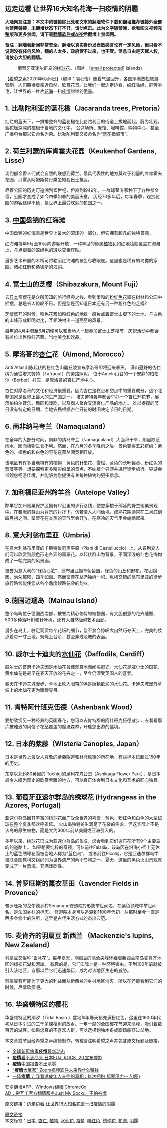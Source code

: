  <h2>边走边看 让世界16大知名花海一扫疫情的阴霾</h2> <p class="notice"><b>大陆网友注意：本文中的链接除此处和文末的<a href="https://github.com/bannedbook/fanqiang" >翻墙</a>软件下载和<a href="https://github.com/killgcd/justmysocks/blob/master/README.md">翻墙推荐</a>链接外全部为禁网链接，未翻墙状态下打不开，请勿点击。此为文字版禁闻，欲看图文视频完整版和更多禁闻，请下载<a href="https://github.com/bannedbook/fanqiang">翻墙软件或APP</a>后翻墙上禁闻网。</p><p>备注：翻墙看新闻非常安全，翻墙以真实身份发表敏感言论有一定风险，但只看不说则没有任何风险，翻的人太多，政府管不过来，也不管。信息自由是天赋人权，请放心大胆的翻墙。</b></p>  <div class="entry"> <figure><figcaption>葡萄牙亚速尔群岛的<a href="https://www.bannedbook.org/bnews/tag/%E7%BB%A3%E7%90%83%E8%8A%B1/" class="st_tag internal_tag" rel="tag" title="标签 绣球花 下的日志">绣球花</a>。（图片：<a href="https://m.soundofhope.org/cdn-cgi/l/email-protection" data-cfemail="a4c2c5c7c1c6cbcbcfe4e5decbd6c1d7">[email&#160;protected]</a> Islands）</figcaption></figure> <p>【<span class='wp_keywordlink_affiliate'><a href="https://www.soundofhope.org" title="希望之声" target="_blank">希望之声</a></span>2020年6月5日】（编译：袁心怡）随着气温回升，各国渐渐放松旅游管制，人们期待着亲近自然，欣赏花景。让我们一起边走边看，纷红骇绿，群芳争艳，让世界的一片片<a href="https://www.bannedbook.org/bnews/tag/%E8%8A%B1%E6%B5%B7/" class="st_tag internal_tag" rel="tag" title="标签 花海 下的日志">花海</a>一扫<a href="https://www.bannedbook.org/bnews/tag/%E7%96%AB%E6%83%85/" class="st_tag internal_tag" rel="tag" title="标签 疫情 下的日志">疫情</a>封锁的<a href="https://www.bannedbook.org/bnews/tag/%e9%98%b4%e9%9c%be/" class="st_tag internal_tag" rel="tag" title="标签 阴霾 下的日志">阴霾</a>。</p> <h2>1. 比勒陀利亚的蓝花楹（Jacaranda trees, Pretoria）</h2> <p></p> <p>灿烂的蓝天下，一排排整齐的蓝花楹在比勒陀利亚的街道上拔地而起，蔚为壮观。蓝花楹深深的植根于当地的文化中， 公共场所、餐馆、咖啡馆、购物中心、甚至广播电台都以它命名为荣。比勒陀利亚又被命名为“蓝花楹城市”。</p> <h2>2. 荷兰利瑟的库肯霍夫花园（Keukenhof Gardens, Lisse）</h2> <p></p> <p>谈到郁金香人们就会自然的联想到荷兰。最具代表性的地方莫过于利瑟的库肯霍夫花园，只需从阿姆斯特丹乘坐短程巴士抵达。</p> <p>尽管公园的历史可追溯到15世纪，但直到1949年，一群球茎专家种下了各种郁金香，公园才变成了如今四季如春的美丽天堂。 历经70多年后，每年春季，观赏花园的游客络绎不绝，是世界上最受欢迎的花园之一。</p> <h2>3. <span class='wp_keywordlink_affiliate'><a href="https://www.bannedbook.org/" title="中国" target="_blank">中国</a></span>盘锦的红海滩</h2> <p></p> <p>中国盘锦的红海滩是世界上最大的沼泽的一部分，但它拥有超凡的独特景观。</p> <p>红海滩每年5月至10月向游客开放，一种罕见的藜属<a href="https://www.bannedbook.org/bnews/tag/%e6%a4%8d%e7%89%a9/" class="st_tag internal_tag" rel="tag" title="标签 植物 下的日志">植物</a>犹如红地毯般覆盖在海滩上，与点缀着的翠绿色的斑块交相辉映。</p> <p>漫步艺术布置的木桥可将艳丽红海滩的景色尽收眼底。这里也是稀有的鸟类的家园，诸如红鹤和桑德斯的海鸥。</p> <h2>4. 富士山的芝樱（Shibazakura, Mount Fuji）</h2> <p></p> <p>去<a href="https://www.bannedbook.org/bnews/tag/%e6%97%a5%e6%9c%ac/" class="st_tag internal_tag" rel="tag" title="标签 日本 下的日志">日本</a>赏樱花是众所周知的旅行经典之线，看到柔和的<a href="https://www.bannedbook.org/bnews/tag/%E7%B2%89%E7%BA%A2%E8%89%B2/" class="st_tag internal_tag" rel="tag" title="标签 粉红色 下的日志">粉红色</a>花瓣在树林和公园中摇摆，总是令人惊叹不已。但是您是否知道日本还有另一种粉红色的芝樱?</p>  <p>芝樱盛开的时候，粉色花簇如粉红色的地毯一般妆点着富士山脚下的土地，与白色的山峰形成鲜明对比，互相映衬出一道亮丽的风景。</p> <p>每年的4月中旬至6月初便可以和当地人一起参加富士山芝樱节，庆祝活动中都会有摊位出售粉红苔藓、当地美食和饮品。</p> <h2>5. 摩洛哥的<a href="https://www.bannedbook.org/bnews/tag/%E6%9D%8F%E4%BB%81/" class="st_tag internal_tag" rel="tag" title="标签 杏仁 下的日志">杏仁</a>花（Almond, Morocco）</h2> <p></p> <p>Anti Atlas山脉起伏的粉红色山麓丘陵宣布摩洛哥即将迎来春天。 满山遍野的杏仁树为通往塔夫劳特（Tafraout）的道路照明。 位于Ameln山谷的一个安静的柏柏尔（Berber）村庄，是摩洛哥的杏仁产地中心。</p> <p>杏仁对摩洛哥的文化和经济很重要，因为杏仁是糕点和甜点中的重要成分，这个北非国家是世界上最大的生产国之一。 塔夫劳特每年都会举办一个杏仁开花节，展示柏柏尔音乐、舞蹈和戏剧，以及商人聚会交流杏仁产品的地方。 难以捉摸的节日没有特定的日期，当地农民根据杏仁开花的时间决定节日的日期。</p> <h2>6. 南非纳马夸兰（Namaqualand）</h2> <p></p> <p>在全年的大部分时间，南非的纳马夸兰（Namaqualand）大面积干旱，那里缺乏雨水，因而植物生长不利。然而，在八月的冬季降雨之后，景色变得五彩缤纷：紫色的、橙色的和白色的野花在草丛间竞相开放。</p> <p>该地区有许多当地特有的植物：黄色的针垫花、雪松、蓝色的长叶锦葵、粉红色的蓝藻等等。想要探索更多精彩纷呈的景点，不妨雇个导游并进行徒步旅行。导游会带领您畅游佳境，并能够为您提供有关每种植物的更多信息。</p> <h2>7. 加利福尼亚州羚羊谷（Antelope Valley）</h2> <p></p> <p>羚羊谷加州罂粟保护区拥有12公里的步行路线，使您穿梭于绵延的野生罂粟景观中。在巍峨的群山为背景的衬托下，仿若踏入人间仙境。成熟花期通常在三月底到四月初之间。罂粟花在炎热的天气里会开放，在寒冷的天气里会蜷缩起来。</p> <h2>8. 意大利翁布里亚（Umbria）</h2> <p></p> <p>在意大利翁布里亚的卡斯特鲁奇奥平原（Piani di Castelluccio）上，从春到夏人们可以欣赏到颜色形态各异的罂粟花。以起伏群山为背景，不同深浅的红色花海构成了一幅完美的风景画。</p>  <p>被誉为意大利的“绿色心脏”，翁布里亚拥有葡萄园，绿色的山丘和野花，花团锦簇，匆匆郁郁，四季如画。然而罂粟花丛仍独树一帜。纵横交错的翁布里亚的徒步旅行路线能使您从各个角度领略花朵的韵味。</p> <h2>9.德国迈瑙岛（Mainau Island）</h2> <p></p> <p>整个岛屿位于德国西南部，被誉为精心修剪的植物园，有大胆创意的花卉雕塑、500多种落叶树和针叶树，还有大自然版的艺术画廊。</p> <p>漫步在岛上，驻足观赏每个花坛的细节，您不禁会惊叹大自然巧夺天工，完美的妆点着每一寸土地，蜿蜒上台阶，甚至穿过池塘的表面。</p> <h2>10. 威尔士卡迪夫的<a href="https://www.bannedbook.org/bnews/tag/%E6%B0%B4%E4%BB%99%E8%8A%B1/" class="st_tag internal_tag" rel="tag" title="标签 水仙花 下的日志">水仙花</a>（Daffodils, Cardiff）</h2> <p></p> <p>威尔士的首府卡迪夫因是水仙花最佳观赏地而闻名遐迩。水仙花是威尔士的国花，黄水仙花是最早在春天开放的花卉之一，至今仍深受英国人的喜爱。</p> <p>春天在卡迪夫城漫步，草地上映入眼帘的满是娇艳欲滴的水仙花。卡迪夫城堡外草坡上的水仙花更为耀眼夺目。</p> <h2>11. 肯特阿什班克伍德（Ashenbank Wood）</h2> <p>要想欣赏另一种经典的英国春花，您可以去肯特郡的阿什班克伍德散步，去看看那片被雅致的风信子花丛覆盖的魔法森林，开启您出游的佳境。</p> <p></p> <h2>12. 日本的紫藤（Wisteria Canopies, Japan）</h2> <p></p> <p>日本是世界上最受人尊敬的紫藤隧道和林冠檐篷的所在地，有些标本已超过150年的历史。</p> <p>东京以北约80英里的 Tochigi的足利花卉公园（Ashikaga Flower Park），是日本最令人叹为观止的欣赏紫藤的地方，可以真正体会到日本文化和艺术的匠心独具。</p>  <h2>13. 葡萄牙亚速尔群岛的绣球花 (Hydrangeas in the Azores, Portugal)</h2> <p></p> <p>亚速尔群岛因其丰富的绣球花而广受全世界的喜爱：蓝色、粉红色和白色的大型绒球在整个夏季都欢呼雀跃。 火山岛独特的生满足了花朵的需求，但这实际上不是该岛的原生植物，而是大约300年前从美国或亚洲引入的。</p> <p>多年以来，绣球花已成为亚速尔群岛的象征，您会看到它们遍布在所有9个主要岛屿的道路上。 如果想要纯粹的奇观，可以前往Faial岛，该岛因在沿海小径上无休止的蓝色绣球花而被当地人称为“蓝色岛”。  或者前往Pico岛，它是亚速尔群岛中被联合国教科文组织列为世界遗产的两个岛屿之一，夏天，这里的黑色火山景观就变成了一片蓝海，充满戏剧性。</p> <h2>14. 普罗旺斯的薰衣草田（Lavender Fields in Provence）</h2> <p></p> <p>普罗旺斯的戈尔德乡村Sénanque修道院的形象举世闻名，在紫色领域中举世闻名，是法国乡村的标志。 修道院本身可以追溯到1100年代初，从那时至今一直是西多会修士的住所，这里是古代生活方式的杰出典范。</p> <h2>15. 麦肯齐的羽扇豆 新西兰 （Mackenzie&#x27;s lupins, New Zealand）</h2> <p></p> <p>羽扇豆又俗称“鲁冰花”。每年夏天，羽扇豆的高耸尖峰环绕着新西兰南岛麦肯齐地区的绿松石湖和河岸。 有趣的是，它们实际上是一种环境害虫。不到100年前就被引入该地区，自那以后它们迅速繁衍，成为对该地区生态的威胁。</p> <p>羽扇豆有可能为了更大的利益而从新西兰的乡村地区消灭，所以在还能看到它们的时候，尽情欣赏吧。</p> <h2>16. 华盛顿特区的樱花</h2> <p></p> <p>华盛顿特区的潮汐（Tidal Basin ）盆地每年春天都充满粉红色，这里在1900年代初从日本引进的三千多棵樱树的故乡。一年一度的全国樱花节迎来高峰，吸引着数百万的游客。如果您真的不喜欢人群，可以选择划独木舟或脚踏船穿过盆地。</p> <p>本文章或节目经希望之声编辑制作，转载请注明希望之声并包含原文标题及链接。</p> <ul class='op-related-articles' title='相关阅读'> <li><a href='https://www.bannedbook.org/bnews/worldnews/20200605/1340173.html' target='_blank'>全球新冠病毒<b>疫情</b>最新动态</a></li> <li><a href='https://www.bannedbook.org/bnews/comments/20200605/1340158.html' target='_blank'><b>疫情</b>看不到尽头  日本FUJI ROCK &#x27;20 宣布停办</a></li> <li><a href='https://www.bannedbook.org/bnews/headline/20200605/1340099.html' target='_blank'><b>疫情</b>中国报告本土清零</a></li> <li><a href='https://www.bannedbook.org/bnews/baitai/20200605/1340015.html' target='_blank'>“<b>疫情</b>大赢家” Zoom视频软件未来靠什么赚钱</a></li> <li><a href='https://www.bannedbook.org/bnews/funmedia/20200605/1339953.html' target='_blank'>一场<b>疫情</b> 让我看透成年人交往的真相：每次拥抱 都要用力一点(图)</a></li> </ul> <div class="texttj"> <a href="https://github.com/bannedbook/fanqiang/wiki/%E7%A6%81%E9%97%BB%E7%BD%91%E5%AE%89%E5%8D%93%E7%BF%BB%E5%A2%99%E6%96%B0%E9%97%BBAPP" target="_blank">安卓翻墙APP</a>、<a href="https://github.com/bannedbook/fanqiang/wiki/Chrome%E4%B8%80%E9%94%AE%E7%BF%BB%E5%A2%99%E5%8C%85" target="_blank">Windows翻墙:ChromeGo</a><br/> <a href="https://github.com/killgcd/justmysocks/blob/master/README.md" target="_blank">AD：搬瓦工官方翻墙服务Just My Socks，不怕被墙</a> </div><p>原文链接：<a class="src_link"  href="https://m.soundofhope.org/post/386200" target="_blank">边走边看 让世界16大知名花海一扫疫情的阴霾</a></p> <a name='sharetosocial'></a>         <div><a href='https://www.bannedbook.org/bnews/comments/20200605/1340281.html'>原文链接</a></div>  </div><!--END ENTRY--> <div class="postfooter"> <div>本文标签：<a href="https://www.bannedbook.org/bnews/tag/%e6%97%a5%e6%9c%ac/" rel="tag">日本</a>, <a href="https://www.bannedbook.org/bnews/tag/%E6%9D%8F%E4%BB%81/" rel="tag">杏仁</a>, <a href="https://www.bannedbook.org/bnews/tag/%e6%a4%8d%e7%89%a9/" rel="tag">植物</a>, <a href="https://www.bannedbook.org/bnews/tag/%E6%B0%B4%E4%BB%99%E8%8A%B1/" rel="tag">水仙花</a>, <a href="https://www.bannedbook.org/bnews/tag/%E7%96%AB%E6%83%85/" rel="tag">疫情</a>, <a href="https://www.bannedbook.org/bnews/tag/%E7%B2%89%E7%BA%A2%E8%89%B2/" rel="tag">粉红色</a>, <a href="https://www.bannedbook.org/bnews/tag/%E7%BB%A3%E7%90%83%E8%8A%B1/" rel="tag">绣球花</a>, <a href="https://www.bannedbook.org/bnews/tag/%E8%8A%B1%E6%B5%B7/" rel="tag">花海</a>, <a href="https://www.bannedbook.org/bnews/tag/%e9%98%b4%e9%9c%be/" rel="tag">阴霾</a></div>  </div><!--END POSTFOOTER--> 